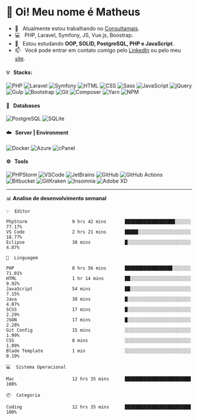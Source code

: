 # 👋 Oi! Meu nome é Matheus

- 🔭 &nbsp; Atualmente estou trabalhando no [Consultamais](https://consultamais.com.br/).
- 💻 &nbsp; PHP, Laravel, Symfony, JS, Vue.js, Boostrap.
- 🌱 &nbsp; Estou estudando **OOP, SOLID, PostgreSQL, PHP e JavaScript**.
- 📫 &nbsp; Você pode entrar em contato comigo pelo [LinkedIn](https://www.linkedin.com/in/matheuscamargoxavier/) ou pelo meu [site](https://matheuscamargo.co).

#### 💡 &nbsp; Stacks:
![PHP](https://img.shields.io/badge/-PHP-777BB4?&logo=php&logoColor=FFFFFF)
![Laravel](https://img.shields.io/badge/-Laravel-FF2D20?&logo=laravel&logoColor=FFFFFF)
![Symfony](https://img.shields.io/badge/-Symfony-000000?&logo=symfony&logoColor=FFFFFF)
![HTML](https://img.shields.io/badge/-HTML-E34F26?&logo=html5&logoColor=FFFFFF)
![CSS](https://img.shields.io/badge/-CSS-1572B6?&logo=css3&logoColor=FFFFFF)
![Sass](https://img.shields.io/badge/-Sass-CC6699?&logo=sass&logoColor=FFFFFF)
![JavaScript](https://img.shields.io/badge/-JavaScript-F7DF1E?&logo=javascript&logoColor=FFFFFF)
![jQuery](https://img.shields.io/badge/-jQuery-0769AD?&logo=jquery&logoColor=FFFFFF)
![Gulp](https://img.shields.io/badge/-Gulp-CF4647?&logo=gulp&logoColor=FFFFFF)
![Bootstrap](https://img.shields.io/badge/-Bootstrap-7952B3?&logo=bootstrap&logoColor=FFFFFF)
![Git](https://img.shields.io/badge/-Git-F05032?&logo=git&logoColor=FFFFFF)
![Composer](https://img.shields.io/badge/-Composer-885630?&logo=composer&logoColor=FFFFFF)
![Yarn](https://img.shields.io/badge/-Yarn-2C8EBB?&logo=yarn&logoColor=FFFFFF)
![NPM](https://img.shields.io/badge/-npm-CB3837?&logo=npm&logoColor=FFFFFF)

#### 💾 &nbsp; Databases
![PostgreSQL](https://img.shields.io/badge/-PostgreSQL-336791?&logo=PostgreSQL&logoColor=FFFFFF)
![SQLite](https://img.shields.io/badge/-SQLite-003B57?&logo=SQLite&logoColor=FFFFFF)

#### ☁️ &nbsp; Server | Environment
![Docker](https://img.shields.io/badge/-Docker-2496ED?&logo=docker&logoColor=FFFFFF)
![Azure](https://img.shields.io/badge/-Azure-0089D6?&logo=microsoft%20azure&logoColor=FFFFFF)
![cPanel](https://img.shields.io/badge/-cPanel-FF6C2C?&logo=cpanel&logoColor=FFFFFF)

#### ⚙️ &nbsp; Tools
![PHPStorm](https://img.shields.io/badge/-PHPStorm-000000?&logo=PHPStorm&logoColor=FFFFFF)
![VSCode](https://img.shields.io/badge/-VSCode-007ACC?&logo=Visual%20Studio%20Code&logoColor=FFFFFF) 
![JetBrains](https://img.shields.io/badge/-JetBrains-000000?&logo=jetbrains&logoColor=FFFFFF) 
![GitHub](https://img.shields.io/badge/-GitHub-181717?&logo=github&logoColor=FFFFFF) 
![GitHub Actions](https://img.shields.io/badge/-GitHub%20Actions-181717?&logo=GitHub%20Actions&logoColor=FFFFFF) 
![Bitbucket](https://img.shields.io/badge/-Bitbucket-0052CC?&logo=bitbucket&logoColor=FFFFFF)
![GitKraken](https://img.shields.io/badge/-GitKraken-179287?&logo=GitKraken&logoColor=FFFFFF)
![Insomnia](https://img.shields.io/badge/-Insomnia-5849BE?&logo=Insomnia&logoColor=FFFFFF)
![Adobe XD](https://img.shields.io/badge/-Adobe%20XD-FF61F6?&logo=adobe%20xd&logoColor=FFFFFF) 
_______

📊  **Analise de desenvolvimento semanal**
```text
💡  Editor

PhpStorm                 9 hrs 42 mins       ███████████████████░░░░░░     77.17%
VS Code                  2 hrs 21 mins       █████░░░░░░░░░░░░░░░░░░░░     18.77%
Eclipse                  30 mins             █░░░░░░░░░░░░░░░░░░░░░░░░      4.07%
```
```text
💬  Linguagem

PHP                      8 hrs 56 mins       ██████████████████░░░░░░░     71.01%
HTML                     1 hr 14 mins        ██░░░░░░░░░░░░░░░░░░░░░░░      9.92%
JavaScript               54 mins             ██░░░░░░░░░░░░░░░░░░░░░░░      7.15%
Java                     30 mins             █░░░░░░░░░░░░░░░░░░░░░░░░      4.07%
SCSS                     17 mins             █░░░░░░░░░░░░░░░░░░░░░░░░      2.29%
JSON                     17 mins             █░░░░░░░░░░░░░░░░░░░░░░░░      2.28%
Git Config               15 mins             ░░░░░░░░░░░░░░░░░░░░░░░░░      1.99%
CSS                      8 mins              ░░░░░░░░░░░░░░░░░░░░░░░░░      1.09%
Blade Template           1 min               ░░░░░░░░░░░░░░░░░░░░░░░░░      0.19%
```
```text
💻  Sistema Operacional

Mac                      12 hrs 35 mins      █████████████████████████       100%
```
```text
📦  Categoria

Coding                   12 hrs 35 mins      █████████████████████████       100%
```
